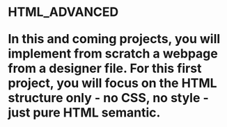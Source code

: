 <h1> HTML_ADVANCED </1>
<p> In this and coming projects, you will implement from scratch a webpage from a designer file.
For this first project, you will focus on the HTML structure only - no CSS, no style - just pure HTML semantic. </p>
